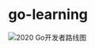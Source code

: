# go-learning

![2020 Go开发者路线图](https://github.com/Alikhll/golang-developer-roadmap/blob/master/i18n/zh-CN/golang-developer-roadmap-zh-CN.png)